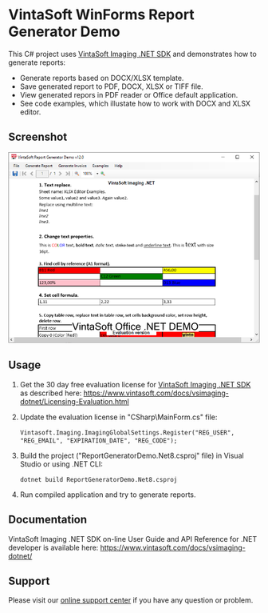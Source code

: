 # VintaSoft WinForms Report Generator Demo

This C# project uses <a href="https://www.vintasoft.com/vsimaging-dotnet-index.html">VintaSoft Imaging .NET SDK</a> and demonstrates how to generate reports:
* Generate reports based on DOCX/XLSX template.
* Save generated report to PDF, DOCX, XLSX or TIFF file.
* View generated repors in PDF reader or Office default application.
* See code examples, which illustate how to work with DOCX and XLSX editor.


## Screenshot
<img src="vintasoft-report-generator-demo.png" title="VintaSoft Report Generator Demo">


## Usage
1. Get the 30 day free evaluation license for <a href="https://www.vintasoft.com/vsimaging-dotnet-index.html" target="_blank">VintaSoft Imaging .NET SDK</a> as described here: <a href="https://www.vintasoft.com/docs/vsimaging-dotnet/Licensing-Evaluation.html" target="_blank">https://www.vintasoft.com/docs/vsimaging-dotnet/Licensing-Evaluation.html</a>

2. Update the evaluation license in "CSharp\MainForm.cs" file:
   ```
   Vintasoft.Imaging.ImagingGlobalSettings.Register("REG_USER", "REG_EMAIL", "EXPIRATION_DATE", "REG_CODE");
   ```

3. Build the project ("ReportGeneratorDemo.Net8.csproj" file) in Visual Studio or using .NET CLI:
   ```
   dotnet build ReportGeneratorDemo.Net8.csproj
   ```

4. Run compiled application and try to generate reports.


## Documentation
VintaSoft Imaging .NET SDK on-line User Guide and API Reference for .NET developer is available here: https://www.vintasoft.com/docs/vsimaging-dotnet/


## Support
Please visit our <a href="https://myaccount.vintasoft.com/">online support center</a> if you have any question or problem.
